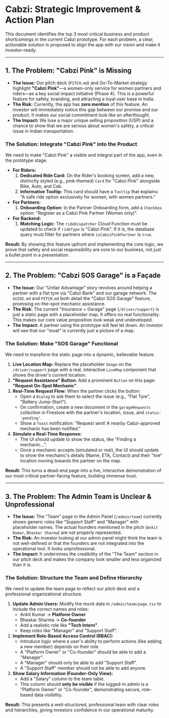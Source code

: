 # Cabzi: Strategic Improvement & Action Plan

This document identifies the top 3 most critical business and product shortcomings in the current Cabzi prototype. For each problem, a clear, actionable solution is proposed to align the app with our vision and make it investor-ready.

---

## 1. The Problem: "Cabzi Pink" is Missing

*   **The Issue:** Our pitch deck (`PITCH.md`) and Go-To-Market strategy highlight **"Cabzi Pink"**—a women-only service for women partners and riders—as a key social impact initiative (Phase 4). This is a powerful feature for safety, branding, and attracting a loyal user base in India.
*   **The Risk:** Currently, the app has **zero mention** of this feature. An investor will immediately notice this gap between our promise and our product. It makes our social commitment look like an afterthought.
*   **The Impact:** We lose a major unique selling proposition (USP) and a chance to show that we are serious about women's safety, a critical issue in Indian transportation.

### The Solution: Integrate "Cabzi Pink" into the Product

We need to make "Cabzi Pink" a visible and integral part of the app, even in the prototype stage.

*   **For Riders:**
    1.  **Dedicated Ride Card:** On the Rider's booking screen, add a new, distinctly styled (e.g., pink-themed) `Card` for "Cabzi Pink" alongside Bike, Auto, and Cab.
    2.  **Informative Tooltip:** This card should have a `Tooltip` that explains: "A safe ride option exclusively for women, with women partners."
*   **For Partners:**
    1.  **Onboarding Option:** In the Partner Onboarding form, add a `Checkbox` option: "Register as a Cabzi Pink Partner (Women only)".
*   **For Backend:**
    1.  **Matching Logic:** The `rideDispatcher` Cloud Function must be updated to check if `rideType` is "Cabzi Pink". If it is, the database query must filter for partners where `isCabziPinkPartner` is `true`.

**Result:** By showing this feature upfront and implementing the core logic, we prove that safety and social responsibility are core to our business, not just a bullet point in a presentation.

---

## 2. The Problem: "Cabzi SOS Garage" is a Façade

*   **The Issue:** Our "Unfair Advantage" story revolves around helping a partner with a flat tyre via "Cabzi Bank" and our garage network. The `GUIDE.md` and `PITCH.md` both detail the "Cabzi SOS Garage" feature, promising on-the-spot mechanic assistance.
*   **The Risk:** The current "Insurance + Garage" page (`/driver/support`) is just a static page with a placeholder map. It offers no real functionality. This makes our core value proposition look weak and undeveloped.
*   **The Impact:** A partner using the prototype will feel let down. An investor will see that our "moat" is currently just a picture of a map.

### The Solution: Make "SOS Garage" Functional

We need to transform the static page into a dynamic, believable feature.

1.  **Live Location Map:** Replace the placeholder `Image` on the `/driver/support` page with a real, interactive `LiveMap` component that shows the driver's current location.
2.  **"Request Assistance" Button:** Add a prominent `Button` on this page: **"Request On-Spot Mechanic"**.
3.  **Real-Time Request Flow:** When the partner clicks the button:
    *   Open a `Dialog` to ask them to select the issue (e.g., "Flat Tyre", "Battery Jump-Start").
    *   On confirmation, create a new document in the `garageRequests` collection in Firestore with the partner's location, issue, and `status: 'pending'`.
    *   Show a `Toast` notification: "Request sent! A nearby Cabzi-approved mechanic has been notified."
4.  **Simulate a Real-Time Response:**
    *   The UI should update to show the status, like "Finding a mechanic...".
    *   Once a mechanic accepts (simulated or real), the UI should update to show the mechanic's details (Name, ETA, Contact) and their "live" location moving towards the partner on the map.

**Result:** This turns a dead-end page into a live, interactive demonstration of our most critical partner-facing feature, building immense trust.

---

## 3. The Problem: The Admin Team is Unclear & Unprofessional

*   **The Issue:** The "Team" page in the Admin Panel (`/admin/team`) currently shows generic roles like "Support Staff" and "Manager" with placeholder names. The actual founders mentioned in the pitch (`Ankit Kumar`, `Bhaskar Sharma`) are not properly represented.
*   **The Risk:** An investor looking at our admin panel might think the team is not well-defined or that the founders are not integrated into the operational tool. It looks unprofessional.
*   **The Impact:** It undermines the credibility of the "The Team" section in our pitch deck and makes the company look smaller and less organized than it is.

### The Solution: Structure the Team and Define Hierarchy

We need to update the team page to reflect our pitch deck and a professional organizational structure.

1.  **Update Admin Users:** Modify the mock data in `/admin/team/page.tsx` to include the correct names and roles:
    *   Ankit Kumar -> **Platform Owner**
    *   Bhaskar Sharma -> **Co-founder**
    *   Add a realistic role like **"Tech Intern"**.
    *   Keep roles like "Manager" and "Support Staff".
2.  **Implement Role-Based Access Control (RBAC):**
    *   Introduce logic where a user's ability to perform actions (like adding a new member) depends on their role.
    *   A "Platform Owner" or "Co-founder" should be able to add a "Manager".
    *   A "Manager" should only be able to add "Support Staff".
    *   A "Support Staff" member should not be able to add anyone.
3.  **Show Salary Information (Founder-Only View):**
    *   Add a "Salary" column to the team table.
    *   This column should **only be visible** if the logged-in admin is a "Platform Owner" or "Co-founder", demonstrating secure, role-based data visibility.

**Result:** This presents a well-structured, professional team with clear roles and hierarchies, giving investors confidence in our operational maturity.
